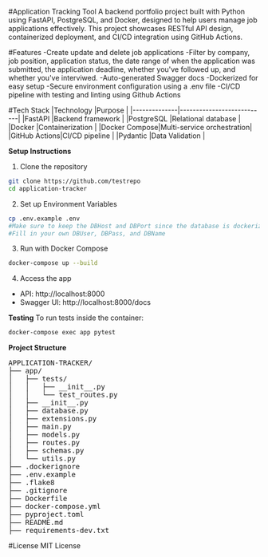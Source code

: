 #Application Tracking Tool
A backend portfolio project built with Python using FastAPI, PostgreSQL, and Docker, designed to help users manage job applications effectively. This project showcases RESTful API design, containerized deployment, and CI/CD integration using GitHub Actions.

#Features
-Create update and delete job applications
-Filter by company, job position, application status, the date range of when the application was submitted, the application deadline, whether you've followed up, and whether you've interviwed.
-Auto-generated Swagger docs
-Dockerized for easy setup
-Secure environment configuration using a .env file
-CI/CD pipeline with testing and linting using Github Actions


#Tech Stack
|Technology    |Purpose                    |
|--------------|---------------------------|
|FastAPI       |Backend framework          |
|PostgreSQL    |Relational database        |
|Docker        |Containerization           |
|Docker Compose|Multi-service orchestration|
|GitHub Actions|CI/CD pipeline             |
|Pydantic      |Data Validation            |

**Setup Instructions**
1. Clone the repository
```bash
git clone https://github.com/testrepo
cd application-tracker
```

2. Set up Environment Variables
```bash
cp .env.example .env
#Make sure to keep the DBHost and DBPort since the database is dockerized.
#Fill in your own DBUser, DBPass, and DBName
``` 

3. Run with Docker Compose
```bash
docker-compose up --build
```

4. Access the app
- API: http://localhost:8000
- Swagger UI: http://localhost:8000/docs

**Testing**
To run tests inside the container:
```bash
docker-compose exec app pytest
```

**Project Structure**
<pre>
APPLICATION-TRACKER/
├── app/
│   ├── tests/
│   │   ├── __init__.py
│   │   └── test_routes.py
│   ├── __init__.py
│   ├── database.py
│   ├── extensions.py
│   ├── main.py
│   ├── models.py
│   ├── routes.py
│   ├── schemas.py
│   └── utils.py
├── .dockerignore
├── .env.example
├── .flake8
├── .gitignore
├── Dockerfile
├── docker-compose.yml
├── pyproject.toml
├── README.md
├── requirements-dev.txt
</pre>

#License
MIT License
